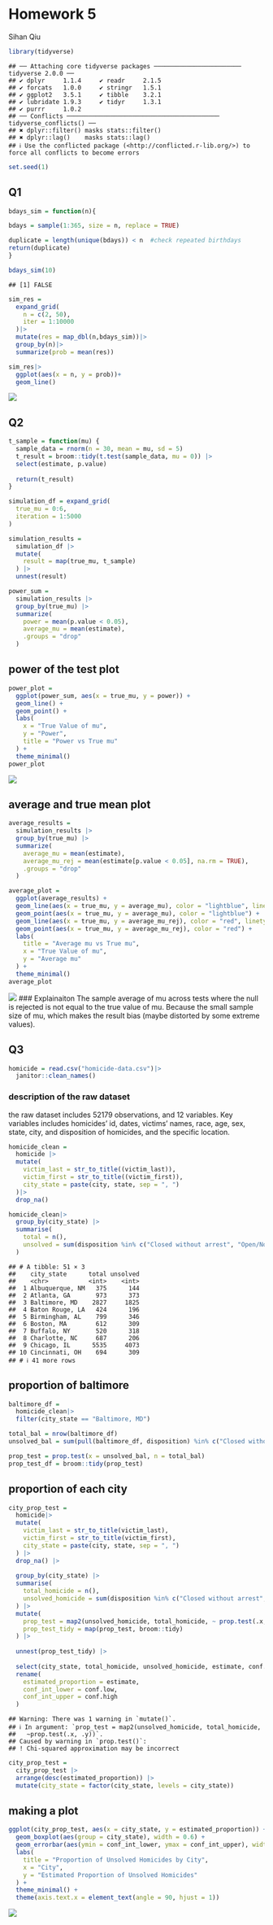 Homework 5
================
Sihan Qiu

``` r
library(tidyverse)
```

    ## ── Attaching core tidyverse packages ──────────────────────── tidyverse 2.0.0 ──
    ## ✔ dplyr     1.1.4     ✔ readr     2.1.5
    ## ✔ forcats   1.0.0     ✔ stringr   1.5.1
    ## ✔ ggplot2   3.5.1     ✔ tibble    3.2.1
    ## ✔ lubridate 1.9.3     ✔ tidyr     1.3.1
    ## ✔ purrr     1.0.2     
    ## ── Conflicts ────────────────────────────────────────── tidyverse_conflicts() ──
    ## ✖ dplyr::filter() masks stats::filter()
    ## ✖ dplyr::lag()    masks stats::lag()
    ## ℹ Use the conflicted package (<http://conflicted.r-lib.org/>) to force all conflicts to become errors

``` r
set.seed(1)
```

## Q1

``` r
bdays_sim = function(n){

bdays = sample(1:365, size = n, replace = TRUE)

duplicate = length(unique(bdays)) < n  #check repeated birthdays
return(duplicate)
}

bdays_sim(10)
```

    ## [1] FALSE

``` r
sim_res =
  expand_grid(
    n = c(2, 50),
    iter = 1:10000
  )|>
  mutate(res = map_dbl(n,bdays_sim))|>
  group_by(n)|>
  summarize(prob = mean(res))

sim_res|>
  ggplot(aes(x = n, y = prob))+
  geom_line()
```

![](p8105_hw5_sq2266_files/figure-gfm/unnamed-chunk-3-1.png)<!-- -->

## Q2

``` r
t_sample = function(mu) {
  sample_data = rnorm(n = 30, mean = mu, sd = 5)
  t_result = broom::tidy(t.test(sample_data, mu = 0)) |>
  select(estimate, p.value)
  
  return(t_result)
}
```

``` r
simulation_df = expand_grid(
  true_mu = 0:6,     
  iteration = 1:5000  
)
```

``` r
simulation_results =
  simulation_df |>
  mutate(
    result = map(true_mu, t_sample)  
  ) |>
  unnest(result) 
```

``` r
power_sum =
  simulation_results |>
  group_by(true_mu) |>
  summarize(
    power = mean(p.value < 0.05),  
    average_mu = mean(estimate),  
    .groups = "drop"
  )
```

## power of the test plot

``` r
power_plot =
  ggplot(power_sum, aes(x = true_mu, y = power)) +
  geom_line() +
  geom_point() +
  labs(
    x = "True Value of mu",
    y = "Power",
    title = "Power vs True mu"
  ) +
  theme_minimal()
power_plot
```

![](p8105_hw5_sq2266_files/figure-gfm/unnamed-chunk-8-1.png)<!-- -->

## average and true mean plot

``` r
average_results = 
  simulation_results |>
  group_by(true_mu) |>
  summarize(
    average_mu = mean(estimate),  
    average_mu_rej = mean(estimate[p.value < 0.05], na.rm = TRUE),  
    .groups = "drop"
  )
```

``` r
average_plot =
  ggplot(average_results) +
  geom_line(aes(x = true_mu, y = average_mu), color = "lightblue", linewidth = 1) +
  geom_point(aes(x = true_mu, y = average_mu), color = "lightblue") +
  geom_line(aes(x = true_mu, y = average_mu_rej), color = "red", linetype = "dashed", linewidth = 1) +
  geom_point(aes(x = true_mu, y = average_mu_rej), color = "red") +
  labs(
    title = "Average mu vs True mu",
    x = "True Value of mu",
    y = "Average mu"
  ) +
  theme_minimal()
average_plot
```

![](p8105_hw5_sq2266_files/figure-gfm/unnamed-chunk-10-1.png)<!-- -->
\### Explainaiton The sample average of mu across tests where the null
is rejected is not equal to the true value of mu. Because the small
sample size of mu, which makes the result bias (maybe distorted by some
extreme values).

## Q3

``` r
homicide = read.csv("homicide-data.csv")|>
  janitor::clean_names()
```

### description of the raw dataset

the raw dataset includes 52179 observations, and 12 variables. Key
variables includes homicides’ id, dates, victims’ names, race, age, sex,
state, city, and disposition of homicides, and the specific location.

``` r
homicide_clean = 
  homicide |>
  mutate(
    victim_last = str_to_title((victim_last)),
    victim_first = str_to_title((victim_first)),
    city_state = paste(city, state, sep = ", ")
  )|>
  drop_na()
```

``` r
homicide_clean|>
  group_by(city_state) |>
  summarise(
    total = n(),
    unsolved = sum(disposition %in% c("Closed without arrest", "Open/No arrest"))
  )
```

    ## # A tibble: 51 × 3
    ##    city_state      total unsolved
    ##    <chr>           <int>    <int>
    ##  1 Albuquerque, NM   375      144
    ##  2 Atlanta, GA       973      373
    ##  3 Baltimore, MD    2827     1825
    ##  4 Baton Rouge, LA   424      196
    ##  5 Birmingham, AL    799      346
    ##  6 Boston, MA        612      309
    ##  7 Buffalo, NY       520      318
    ##  8 Charlotte, NC     687      206
    ##  9 Chicago, IL      5535     4073
    ## 10 Cincinnati, OH    694      309
    ## # ℹ 41 more rows

## proportion of baltimore

``` r
baltimore_df = 
  homicide_clean|>
  filter(city_state == "Baltimore, MD")
```

``` r
total_bal = nrow(baltimore_df)
unsolved_bal = sum(pull(baltimore_df, disposition) %in% c("Closed without arrest", "Open/No arrest"))
```

``` r
prop_test = prop.test(x = unsolved_bal, n = total_bal)
prop_test_df = broom::tidy(prop_test)
```

## proportion of each city

``` r
city_prop_test = 
  homicide|>
  mutate(
    victim_last = str_to_title(victim_last),
    victim_first = str_to_title(victim_first),
    city_state = paste(city, state, sep = ", ")  
  ) |>
  drop_na() |>
  
  group_by(city_state) |>
  summarise(
    total_homicide = n(),
    unsolved_homicide = sum(disposition %in% c("Closed without arrest", "Open/No arrest"))
  ) |>
  mutate(
    prop_test = map2(unsolved_homicide, total_homicide, ~ prop.test(.x, .y)), 
    prop_test_tidy = map(prop_test, broom::tidy)  
  ) |>
  
  unnest(prop_test_tidy) |>
  
  select(city_state, total_homicide, unsolved_homicide, estimate, conf.low, conf.high) |>
  rename(
    estimated_proportion = estimate,
    conf_int_lower = conf.low,
    conf_int_upper = conf.high
  )
```

    ## Warning: There was 1 warning in `mutate()`.
    ## ℹ In argument: `prop_test = map2(unsolved_homicide, total_homicide,
    ##   ~prop.test(.x, .y))`.
    ## Caused by warning in `prop.test()`:
    ## ! Chi-squared approximation may be incorrect

``` r
city_prop_test =
  city_prop_test |>
  arrange(desc(estimated_proportion)) |>
  mutate(city_state = factor(city_state, levels = city_state)) 
```

## making a plot

``` r
ggplot(city_prop_test, aes(x = city_state, y = estimated_proportion)) +
  geom_boxplot(aes(group = city_state), width = 0.6) +  
  geom_errorbar(aes(ymin = conf_int_lower, ymax = conf_int_upper), width = 0.3) +  
  labs(
    title = "Proportion of Unsolved Homicides by City",
    x = "City",
    y = "Estimated Proportion of Unsolved Homicides"
  ) +
  theme_minimal() +
  theme(axis.text.x = element_text(angle = 90, hjust = 1))
```

![](p8105_hw5_sq2266_files/figure-gfm/unnamed-chunk-19-1.png)<!-- -->
